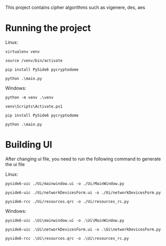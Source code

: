 This project contains cipher algorithms such as vigenere, des, aes

# Running the project

Linux:

```
virtualenv venv

source /venv/bin/activate

pip install PySide6 pycryptodome

python .\main.py
```

Windows:

```
python -m venv .\venv

venv\Scripts\Activate.ps1

pip install PySide6 pycryptodome

python .\main.py
```

# Building UI

After changing ui file, you need to run the following command to generate the ui file

Linux:

```
pyside6-uic ./Ui/mainwindow.ui -o ./Ui/MainWindow.py

pyside6-uic ./Ui/networkDevicesForm.ui -o ./Ui/networkDevicesForm.py

pyside6-rcc ./Ui/resources.qrc -o ./Ui/resources_rc.py
```

Windows:

```
pyside6-uic .\Ui\mainwindow.ui -o .\Ui\MainWindow.py

pyside6-uic .\Ui\networkDevicesForm.ui -o .\Ui\networkDevicesForm.py

pyside6-rcc .\Ui\resources.qrc -o .\Ui\resources_rc.py
```
